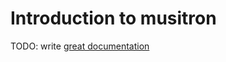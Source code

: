 # Introduction to musitron

TODO: write [great documentation](http://jacobian.org/writing/great-documentation/what-to-write/)
